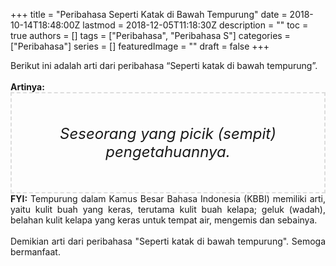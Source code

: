 +++
title = "Peribahasa Seperti Katak di Bawah Tempurung"
date = 2018-10-14T18:48:00Z
lastmod = 2018-12-05T11:18:30Z
description = ""
toc = true
authors = []
tags = ["Peribahasa", "Peribahasa S"]
categories = ["Peribahasa"]
series = []
featuredImage = ""
draft = false
+++

<div dir="ltr" style="text-align: left;" trbidi="on"><div style="text-align: justify;">Berikut ini adalah arti dari peribahasa “Seperti katak di bawah tempurung”.</div><br /><div style="text-align: justify;"><b>Artinya:</b></div><div style="border: 2px dashed #ddd; font-size: 24px; height: auto; margin: 0 auto; padding: 50px; text-align: center; width: auto;"><i>Seseorang yang picik (sempit) pengetahuannya.</i></div><div style="text-align: justify;"><b>FYI:</b> Tempurung dalam Kamus Besar Bahasa Indonesia (KBBI) memiliki arti, yaitu kulit buah yang keras, terutama kulit buah kelapa; geluk (wadah), belahan kulit kelapa yang keras untuk tempat air, mengemis dan sebainya.</div><div style="text-align: justify;"><br /></div><div style="text-align: justify;">Demikian arti dari peribahasa "Seperti katak di bawah tempurung". Semoga bermanfaat.</div></div>

